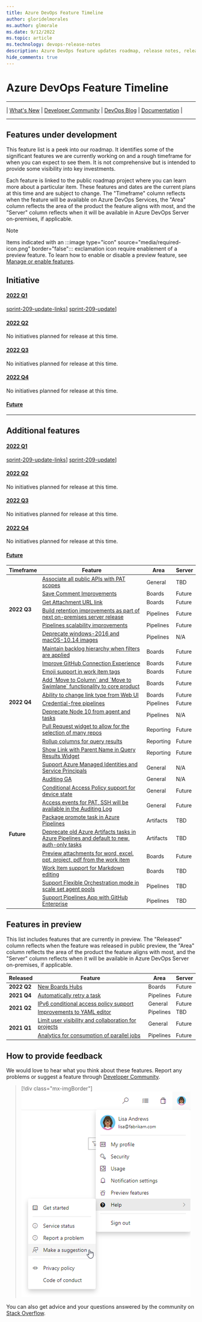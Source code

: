 ```yaml
---
title: Azure DevOps Feature Timeline
author: gloridelmorales
ms.author: glmorale
ms.date: 9/12/2022
ms.topic: article
ms.technology: devops-release-notes
description: Azure DevOps feature updates roadmap, release notes, release timeline, and server build numbers
hide_comments: true
---
```

# Azure DevOps Feature Timeline

---

\| <a href="https://aka.ms/azuredevops/releasenotes" target="blank">What's New</a>
\| <a href="https://developercommunity.visualstudio.com/spaces/21/index.html" target="blank">Developer Community</a>
\| <a href="https://devblogs.microsoft.com/devops/" target="blank">DevOps Blog</a>
\| <a href="/azure/devops/?view=azure-devops&preserve-view=true" target="blank">Documentation</a> \|

---

## Features under development

This feature list is a peek into our roadmap. It identifies some of the significant features we are currently working on and a rough timeframe for when you can expect to see them. It is not comprehensive but is intended to provide some visibility into key investments. 

Each feature is linked to the public roadmap project where you can learn more about a particular item. These features and dates are the current plans at this time and are subject to change. The "Timeframe" column reflects when the feature will be available on Azure DevOps Services, the "Area" column reflects the area of the product the feature aligns with most, and the "Server" column reflects when it will be available in Azure DevOps Server on-premises, if applicable.

> [!NOTE]   
> Items indicated with an :::image type="icon" source="media/required-icon.png" border="false"::: exclamation icon require enablement of a preview feature. To learn how to enable or disable a preview feature, see [Manage or enable features](/azure/devops/project/navigation/preview-features).  

## Initiative
#### [**2022 Q1**](#tab/2022-q1)

[sprint-209-update-links](2022/includes/boards/sprint-209-update-links.md)] 
[sprint-209-update](2022/includes/boards/sprint-209-update.md)]

#### [**2022 Q2**](#tab/2022-q2)
No initiatives planned for release at this time.   

#### [**2022 Q3**](#tab/2022-q3)
No initiatives planned for release at this time.   

#### [**2022 Q4**](#tab/2022-q4)
No initiatives planned for release at this time.   

#### [**Future**](#tab/future)

---
## Additional features
#### [**2022 Q1**](#tab/2022-q1)

[sprint-209-update-links](2022/includes/boards/sprint-209-update-links.md)] 
[sprint-209-update](2022/includes/boards/sprint-209-update.md)]

#### [**2022 Q2**](#tab/2022-q2)
No initiatives planned for release at this time.   

#### [**2022 Q3**](#tab/2022-q3)
No initiatives planned for release at this time.   

#### [**2022 Q4**](#tab/2022-q4)
No initiatives planned for release at this time.   

#### [**Future**](#tab/future)


<table>
    <thead>
        <tr>
            <th>Timeframe</th>
            <th>Feature</th>
            <th>Area</th>
            <th>Server</th>
        </tr>
    </thead>
    <tbody>
<tr><td rowspan="6"><strong>2022 Q3</strong></td>
    <td><a href="https://dev.azure.com/mseng/AzureDevOpsRoadmap/_workitems/edit/1882954" data-raw-source="[Associate all public APIs with PAT scopes](https://dev.azure.com/mseng/AzureDevOpsRoadmap/_workitems/edit/1882954)">Associate all public APIs with PAT scopes</a></td><td>General</td><td>TBD</td>    
    <tr><td><a href=https://dev.azure.com/mseng/AzureDevOpsRoadmap/_workitems/edit/1964203 data-raw-source="[Save Comment Improvements](https://dev.azure.com/mseng/AzureDevOpsRoadmap/_workitems/edit/1964203)">Save Comment Improvements</a></td><td>Boards</td><td>Future</td>
    <tr><td><a href=https://dev.azure.com/mseng/AzureDevOpsRoadmap/_workitems/edit/1973004 data-raw-source="[Get Attachment URL link](https://dev.azure.com/mseng/AzureDevOpsRoadmap/_workitems/edit/1973004)">Get Attachment URL link</a></td><td>Boards</td><td>Future</td>
    <tr><td><a href="https://dev.azure.com/mseng/AzureDevOpsRoadmap/_workitems/edit/1951703" data-raw-source="[Build retention improvements as part of next on-premises server release](https://dev.azure.com/mseng/AzureDevOpsRoadmap/_workitems/edit/1951703)">Build retention improvements as part of next on-premises server release</a></td><td>Pipelines</td><td>Future</td>
    <tr><td><a href="https://dev.azure.com/mseng/AzureDevOpsRoadmap/_workitems/edit/1951707" data-raw-source="[Pipelines scalability improvements](https://dev.azure.com/mseng/AzureDevOpsRoadmap/_workitems/edit/1951707)">Pipelines scalability improvements</a></td><td>Pipelines</td><td>Future</td>
    <tr><td><a href="https://dev.azure.com/mseng/AzureDevOpsRoadmap/_workitems/edit/1888421" data-raw-source="[Deprecate windows-2016 and macOS-10.14 images](https://dev.azure.com/mseng/AzureDevOpsRoadmap/_workitems/edit/1888421)">Deprecate windows-2016 and macOS-10.14 images</a></td><td>Pipelines</td><td>N/A</td>
</tr>
<tr><td rowspan="10"><strong>2022 Q4</strong></td>
    <td><a href=https://dev.azure.com/mseng/AzureDevOpsRoadmap/_workitems/edit/1666193 data-raw-source="[Maintain backlog hierarchy when filters are applied](https://dev.azure.com/mseng/AzureDevOpsRoadmap/_workitems/edit/1666193)">Maintain backlog hierarchy when filters are applied</a></td><td>Boards</td><td>Future</td>
    <tr><td><a href=https://dev.azure.com/mseng/AzureDevOpsRoadmap/_workitems/edit/1875162 data-raw-source="[Improve GitHub Connection Experience](https://dev.azure.com/mseng/AzureDevOpsRoadmap/_workitems/edit/1875162)">Improve GitHub Connection Experience</a></td><td>Boards</td><td>Future</td>
    <tr><td><a href=https://dev.azure.com/mseng/AzureDevOpsRoadmap/_workitems/edit/1972967 data-raw-source="[Emoji support in work item tags](https://dev.azure.com/mseng/AzureDevOpsRoadmap/_workitems/edit/1972967)">Emoji support in work item tags</a></td><td>Boards</td><td>Future</td>
    <tr><td><a href=https://dev.azure.com/mseng/AzureDevOpsRoadmap/_workitems/edit/1983317 data-raw-source="[Add `Move to Column` and `Move to Swimlane` functionality to core product](https://dev.azure.com/mseng/AzureDevOpsRoadmap/_workitems/edit/1983317)">Add `Move to Column` and `Move to Swimlane` functionality to core product</a></td><td>Boards</td><td>Future</td>
    <tr><td><a href=https://dev.azure.com/mseng/AzureDevOpsRoadmap/_workitems/edit/1964204 data-raw-source="[Ability to change link type from Web UI](https://dev.azure.com/mseng/AzureDevOpsRoadmap/_workitems/edit/1964204)">Ability to change link type from Web UI</a></td><td>Boards</td><td>Future</td>
    <tr><td><a href=https://dev.azure.com/mseng/AzureDevOpsRoadmap/_workitems/edit/1951713 data-raw-source="[Credential-free pipelines](https://dev.azure.com/mseng/AzureDevOpsRoadmap/_workitems/edit/1951713)">Credential-free pipelines</a></td><td>Pipelines</td><td>Future</td>
    <tr><td><a href=https://dev.azure.com/mseng/AzureDevOpsRoadmap/_workitems/edit/1888423 data-raw-source="[Deprecate Node 10 from agent and tasks](https://dev.azure.com/mseng/AzureDevOpsRoadmap/_workitems/edit/1888423)">Deprecate Node 10 from agent and tasks</a></td><td>Pipelines</td><td>N/A</td>
    <tr><td><a href=https://dev.azure.com/mseng/AzureDevOpsRoadmap/_workitems/edit/1978960 data-raw-source="[Pull Request widget to allow for the selection of many repos](https://dev.azure.com/mseng/AzureDevOpsRoadmap/_workitems/edit/1978960)">Pull Request widget to allow for the selection of many repos</a></td><td>Reporting</td><td>Future</td>
    <tr><td><a href=https://dev.azure.com/mseng/AzureDevOpsRoadmap/_workitems/edit/1978962 data-raw-source="[Rollup columns for query results](https://dev.azure.com/mseng/AzureDevOpsRoadmap/_workitems/edit/1978962)">Rollup columns for query results</a></td><td>Reporting</td><td>Future</td>
    <tr><td><a href="https://dev.azure.com/mseng/AzureDevOpsRoadmap/_workitems/edit/1875887" data-raw-source="[Show Link with Parent Name in Query Results Widget](https://dev.azure.com/mseng/AzureDevOpsRoadmap/_workitems/edit/1875887)">Show Link with Parent Name in Query Results Widget</a></td><td>Reporting</td><td>Future</td>
</tr>
<tr><td rowspan="10"><strong>Future</strong></td>
    <td><a href="https://dev.azure.com/mseng/AzureDevOpsRoadmap/_workitems/edit/1840547" data-raw-source="[Support Azure Managed Identities and Service Principals](https://dev.azure.com/mseng/AzureDevOpsRoadmap/_workitems/edit/1840547)">Support Azure Managed Identities and Service Principals</a></td><td>General</td><td>N/A</td>
    <tr><td><a href="https://dev.azure.com/mseng/AzureDevOpsRoadmap/_workitems/edit/1845287" data-raw-source="[Auditing GA](https://dev.azure.com/mseng/AzureDevOpsRoadmap/_workitems/edit/1845287)">Auditing GA</a></td><td>General</td><td>N/A</td>
    <tr><td><a href="https://dev.azure.com/mseng/AzureDevOpsRoadmap/_workitems/edit/1808700" data-raw-source="[Conditional Access Policy support for device state](https://dev.azure.com/mseng/AzureDevOpsRoadmap/_workitems/edit/1808700)">Conditional Access Policy support for device state</a></td><td>General</td><td>Future</td>
    <tr><td><a href=https://dev.azure.com/mseng/AzureDevOpsRoadmap/_workitems/edit/1808678 data-raw-source="[Access events for PAT, SSH will be available in the Auditing Log](https://dev.azure.com/mseng/AzureDevOpsRoadmap/_workitems/edit/1808678)">Access events for PAT, SSH will be available in the Auditing Log</a></td><td>General</td><td>Future</td>
    <tr><td><a href=https://dev.azure.com/mseng/AzureDevOpsRoadmap/_workitems/edit/1609307 data-raw-source="[Package promote task in Azure Pipelines](https://dev.azure.com/mseng/AzureDevOpsRoadmap/_workitems/edit/1609307)">Package promote task in Azure Pipelines</a></td><td>Artifacts</td><td>TBD</td>
    <tr><td><a href=https://dev.azure.com/mseng/AzureDevOpsRoadmap/_workitems/edit/1609297 data-raw-source="[Deprecate old Azure Artifacts tasks in Azure Pipelines and default to new, auth-only tasks](https://dev.azure.com/mseng/AzureDevOpsRoadmap/_workitems/edit/1609297)">Deprecate old Azure Artifacts tasks in Azure Pipelines and default to new, auth-only tasks</a></td><td>Artifacts</td><td>TBD</td>
    <tr><td><a href=https://dev.azure.com/mseng/AzureDevOpsRoadmap/_workitems/edit/1666196 data-raw-source="[Preview attachments for word, excel, ppt, project, pdf from the work item](https://dev.azure.com/mseng/AzureDevOpsRoadmap/_workitems/edit/1666196)">Preview attachments for word, excel, ppt, project, pdf from the work item</a></td><td>Boards</td><td>Future</td>
    <tr><td><a href=https://dev.azure.com/mseng/AzureDevOpsRoadmap/_workitems/edit/1221138 data-raw-source="[Work Item support for Markdown editing](https://dev.azure.com/mseng/AzureDevOpsRoadmap/_workitems/edit/1221138)">Work Item support for Markdown editing</a></td><td>Boards</td><td>TBD</td>
    <tr><td><a href=https://dev.azure.com/mseng/AzureDevOpsRoadmap/_workitems/edit/1859343 data-raw-source="[Support Flexible Orchestration mode in scale set agent pools](https://dev.azure.com/mseng/AzureDevOpsRoadmap/_workitems/edit/1859343)">Support Flexible Orchestration mode in scale set agent pools</a></td><td>Pipelines</td><td>TBD</td>
    <tr><td><a href=https://dev.azure.com/mseng/AzureDevOpsRoadmap/_workitems/edit/1859348 data-raw-source="[Support Pipelines App with GitHub Enterprise](https://dev.azure.com/mseng/AzureDevOpsRoadmap/_workitems/edit/1859348)">Support Pipelines App with GitHub Enterprise</a></td><td>Pipelines</td><td>TBD</td>
    </tr>
    </tbody>
</table>

## Features in preview

This list includes features that are currently in preview. The "Released" column reflects when the feature was released in public preview, the "Area" column reflects the area of the product the feature aligns with most, and the "Server" column reflects when it will be available in Azure DevOps Server on-premises, if applicable.

<table>
    <thead>
        <tr>
            <th>Released</th>
            <th>Feature</th>
            <th>Area</th>
            <th>Server</th>
        </tr>
    </thead>
    <tbody>
<tr><td rowspan="1"><strong>2022 Q2</strong></td>
    <td><a href=/azure/devops/release-notes/2022/sprint-202-update#new-boards-hubs-now-available-in-public-preview data-raw-source="[New Boards Hubs](/azure/devops/release-notes/2022/sprint-202-update#new-boards-hubs-now-available-in-public-preview)">New Boards Hubs</a></td><td>Boards</td><td>Future</td>
    </tr>
</tr>
<tr><td rowspan="1"><strong>2021 Q4</strong></td>
    <td><a href=https://dev.azure.com/mseng/AzureDevOpsRoadmap/_workitems/edit/1859330 data-raw-source="[Automatically retry a task](https://dev.azure.com/mseng/AzureDevOpsRoadmap/_workitems/edit/1859330)">Automatically retry a task</a></td><td>Pipelines</td><td>Future</td>
</tr>
<tr><td rowspan="2"><strong>2021 Q2</strong></td>
    <td><a href="https://dev.azure.com/mseng/AzureDevOpsRoadmap/_workitems/edit/1837202" data-raw-source="[IPv6 conditional access policy support](https://dev.azure.com/mseng/AzureDevOpsRoadmap/_workitems/edit/1837202)">IPv6 conditional access policy support</a></td><td>General</td><td>Future</td>
    <tr><td><a href=https://dev.azure.com/mseng/AzureDevOpsRoadmap/_workitems/edit/1705283 data-raw-source="[Improvements to YAML editor](https://dev.azure.com/mseng/AzureDevOpsRoadmap/_workitems/edit/1705283)">Improvements to YAML editor</a></td><td>Pipelines</td><td>TBD</td>
</tr>
<tr><td rowspan="2"><strong>2021 Q1</strong></td>
    <td><a href="https://devblogs.microsoft.com/devops/limit-user-visibility-and-collaboration-to-specific-projects/" data-raw-source="[Limit user visibility and collaboration for projects](https://devblogs.microsoft.com/devops/limit-user-visibility-and-collaboration-to-specific-projects/)">Limit user visibility and collaboration for projects</a></td><td>General</td><td>Future</td>
     <tr><td><a href=2020/sprint-179-update.md#historical-graph-for-agent-pools-preview data-raw-source="[Analytics for consumption of parallel jobs](2020/sprint-179-update.md#historical-graph-for-agent-pools-preview)">Analytics for consumption of parallel jobs</a></td><td>Pipelines</td><td>Future</td>
</tr>
 </tbody>
</table>

## How to provide feedback

We would love to hear what you think about these features. Report any problems or suggest a feature through [Developer Community](https://developercommunity.visualstudio.com/spaces/21/index.html).

> [!div class="mx-imgBorder"] 
> ![Make a suggestion](media/help-make-a-suggestion.png)

You can also get advice and your questions answered by the community on [Stack Overflow](https://stackoverflow.com/questions/tagged/azure-devops).
